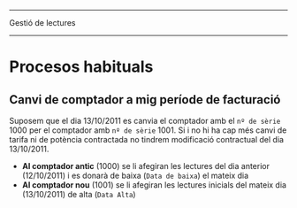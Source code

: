******************
Gestió de lectures
******************


Procesos habituals
==================

Canvi de comptador a mig període de facturació
----------------------------------------------

Suposem que el dia 13/10/2011 es canvia el comptador amb el ``nº de sèrie``
1000 per el comptador amb ``nº de sèrie`` 1001. Si i no hi ha cap més canvi de
tarifa ni de potència contractada no tindrem modificació contractual del dia
13/10/2011.

* **Al comptador antic** (1000) se li afegiran les lectures del dia anterior
  (12/10/2011) i es donarà de baixa (``Data de baixa``) el mateix dia
* **Al comptador nou** (1001) se li afegiran les lectures inicials del mateix
  dia (13/10/2011) de alta (``Data Alta``)
